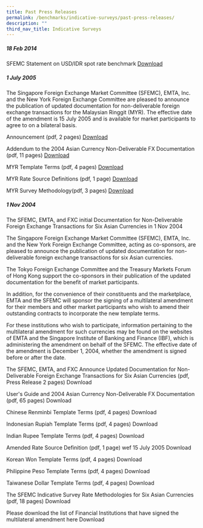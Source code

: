 ```yaml
---
title: Past Press Releases
permalink: /benchmarks/indicative-surveys/past-press-releases/
description: ""
third_nav_title: Indicative Surveys
---
```

##### 18 Feb 2014 #####
SFEMC Statement on USD/IDR spot rate benchmark
[Download](/files/Indicative%20Survey/Press%20Release/2014-02-18-SFEMC%20Statement%20dtd%2018%20Feb%202014.pdf)

##### 1 July 2005 #####
The Singapore Foreign Exchange Market Committee (SFEMC), EMTA, Inc. and the New York Foreign Exchange Committee are pleased to announce the publication of updated documentation for non-deliverable foreign exchange transactions for the Malaysian Ringgit (MYR). The effective date of the amendment is 15 July 2005 and is available for market participants to agree to on a bilateral basis.

Announcement (pdf, 2 pages)
[Download](/files/Indicative%20Survey/Press%20Release/2005-07-01-LEGALDOCS-Ringgit.pdf)

Addendum to the 2004 Asian Currency Non-Deliverable FX Documentation (pdf, 11 pages)
[Download](/files/Indicative%20Survey/Press%20Release/2005-07-01-MYR%20Documentation%20Package.pdf)

MYR Template Terms (pdf, 4 pages)
[Download](/files/Indicative%20Survey/Press%20Release/2005-07-01-MYR%20Confirmation%20Template.pdf)

MYR Rate Source Definitions (pdf, 1 page)
[Download](/files/Indicative%20Survey/Press%20Release/2005-07-01-MYR%20Rate%20Source%20Definitions.pdf)

MYR Survey Methodology(pdf, 3 pages)
[Download](/files/Indicative%20Survey/Press%20Release/2005-07-01-MYR%20Survey%20Methodology.pdf)

##### 1 Nov 2004 #####
The SFEMC, EMTA, and FXC initial Documentation for Non-Deliverable Foreign Exchange Transactions for Six Asian Currencies in 1 Nov 2004

The Singapore Foreign Exchange Market Committee (SFEMC), EMTA, Inc. and the New York Foreign Exchange Committee, acting as co-sponsors, are pleased to announce the publication of updated documentation for non-deliverable foreign exchange transactions for six Asian currencies.

The Tokyo Foreign Exchange Committee and the Treasury Markets Forum of Hong Kong support the co-sponsors in their publication of the updated documentation for the benefit of market participants.

In addition, for the convenience of their constituents and the marketplace, EMTA and the SFEMC will sponsor the signing of a multilateral amendment for their members and other market participants who wish to amend their outstanding contracts to incorporate the new template terms.

For these institutions who wish to participate, information pertaining to the multilateral amendment for such currencies may be found on the websites of EMTA and the Singapore Institute of Banking and Finance (IBF), which is administering the amendment on behalf of the SFEMC. The effective date of the amendment is December 1, 2004, whether the amendment is signed before or after the date.

The SFEMC, EMTA, and FXC Announce Updated Documentation for Non-Deliverable Foreign Exchange Transactions for Six Asian Currencies (pdf, Press Release 2 pages)
Download 

User's Guide and 2004 Asian Currency Non-Deliverable FX Documentation (pdf, 65 pages)
Download 

Chinese Renminbi Template Terms (pdf, 4 pages)
Download 

Indonesian Rupiah Template Terms (pdf, 4 pages)
Download 

Indian Rupee Template Terms (pdf, 4 pages)
Download 

Amended Rate Source Definition (pdf, 1 page) wef 15 July 2005
Download 

Korean Won Template Terms (pdf, 4 pages)
Download 

Philippine Peso Template Terms (pdf, 4 pages)
Download 

Taiwanese Dollar Template Terms (pdf, 4 pages)
Download 

The SFEMC Indicative Survey Rate Methodologies for Six Asian Currencies (pdf, 18 pages)
Download 

Please download the list of Financial Institutions that have signed the multilateral amendment here
Download